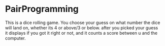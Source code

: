 # PairProgramming
This is a dice rolling game.
You choose your guess on what number the dice will land on, whether its 4 or above/3 or below.
after you picked your guess it displays if you got it right or not, and it counts a score between u and the computer.
